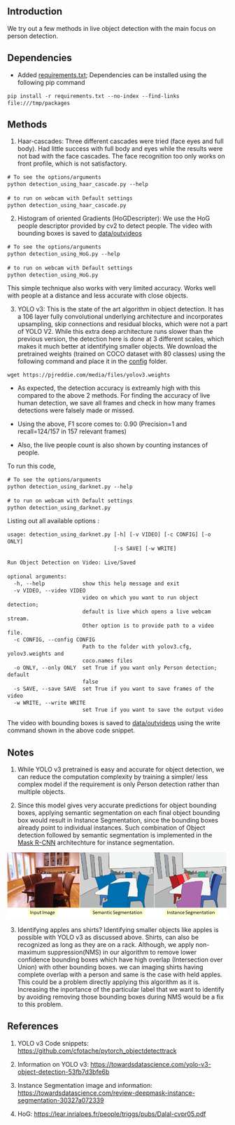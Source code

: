 ## Introduction ##

We try out a few methods in live object detection with the main focus on person detection.

## Dependencies ## 

- Added [requirements.txt](requirements.txt); Dependencies can be installed using the following pip command

```
pip install -r requirements.txt --no-index --find-links file:///tmp/packages
``` 

## Methods ##

1) Haar-cascades: Three different cascades were tried (face eyes and full body). Had little success with full body and eyes while the results were not bad with the face cascades.
The face recognition too only works on front profile, which is not satisfactory.

```
# To see the options/arguments
python detection_using_haar_cascade.py --help

# to run on webcam with Default settings
python detection_using_haar_cascade.py
```


2) Histogram of oriented Gradients (HoGDescripter): We use the HoG people descriptor provided by cv2 to detect people. The video with bounding boxes is saved to [data/outvideos](data/outvideos)

```
# To see the options/arguments
python detection_using_HoG.py --help

# to run on webcam with Default settings
python detection_using_HoG.py
```

This simple technique also works with very limited accuracy. Works well with people at a distance and less accurate with close objects.

3) YOLO v3: This is the state of the art algorithm in object detection. It has a 106 layer fully convolutional underlying architecture and incorporates upsampling, skip connections 
and residual blocks, which were not a part of YOLO V2. While this extra deep architecture runs slower than the previous version, the detection here is done at 3 different scales, which makes it much 
better at identifying smaller objects. We download the pretrained weights (trained on COCO dataset with 80 classes) using the following command and place it in the [config](config/) folder.

```
wget https://pjreddie.com/media/files/yolov3.weights
```

- As expected, the detection accuracy is extreamly high with this compared to the above 2 methods. 
For finding the accuracy of live human detection, we save all frames and check in how many frames detections were falsely made or missed.

- Using the above, F1 score comes to:  0.90 (Precision=1 and recall=124/157 in 157 relevant frames)

- Also, the live people count is also shown by counting instances of people.

To run this code,
```
# To see the options/arguments
python detection_using_darknet.py --help

# to run on webcam with Default settings
python detection_using_darknet.py
```

Listing out all available options :
```
usage: detection_using_darknet.py [-h] [-v VIDEO] [-c CONFIG] [-o ONLY]
                                  [-s SAVE] [-w WRITE]

Run Object Detection on Video: Live/Saved

optional arguments:
  -h, --help            show this help message and exit
  -v VIDEO, --video VIDEO
                        video on which you want to run object detection;
                        default is live which opens a live webcam stream.
                        Other option is to provide path to a video file.
  -c CONFIG, --config CONFIG
                        Path to the folder with yolov3.cfg, yolov3.weights and
                        coco.names files
  -o ONLY, --only ONLY  set True if you want only Person detection; default
                        false
  -s SAVE, --save SAVE  set True if you want to save frames of the video
  -w WRITE, --write WRITE
                        set True if you want to save the output video

```

The video with bounding boxes is saved to [data/outvideos](data/outvideos) using the write command shown in the above code snippet.


## Notes ##

1) While YOLO v3 pretrained is easy and accurate for object detection, we can reduce the computation complexity by training a simpler/ 
less complex model if the requirement is only Person detection rather than multiple objects.

2) Since this model gives very accurate predictions for object bounding boxes, applying semantic segmentation on each final object bounding box would result in Instance Segmentation, 
since the bounding boxes already point to individual instances. Such combination of Object detection followed by semantic segmentation is implemented 
in the [Mask R-CNN](https://medium.freecodecamp.org/mask-r-cnn-explained-7f82bec890e3) architechture for instance segmentation.

![data/instance_segmentation.png](data/instance_segmentation.png)

3) Identifying apples ans shirts? Identifying smaller objects like apples is possible with YOLO v3 as discussed above. Shirts, can also be recognized as long as they are on a rack. 
Although, we apply non-maximum suppression(NMS) in our algorithm to remove lower confidence bounding boxes which have high overlap (Intersection over Union) with other bounding boxes. we can imaging
shirts having complete overlap with a person and same is the case with held apples. This could be a problem directly applying this algorithm as it is. Increasing the inportance of the particular label that we want to identify by 
avoiding removing those bounding boxes during NMS would be a fix to this problem.

## References ##

1) YOLO v3 Code snippets: https://github.com/cfotache/pytorch_objectdetecttrack

2) Information on YOLO v3: https://towardsdatascience.com/yolo-v3-object-detection-53fb7d3bfe6b

3) Instance Segmentation image and information: https://towardsdatascience.com/review-deepmask-instance-segmentation-30327a072339

4) HoG: https://lear.inrialpes.fr/people/triggs/pubs/Dalal-cvpr05.pdf